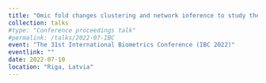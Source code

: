 ```yaml
---
title: "Omic fold changes clustering and network inference to study the radiation response of endothelial cells"
collection: talks
#type: "Conference proceedings talk"
#permalink: /talks/2022-07-IBC
event: "The 31st International Biometrics Conference (IBC 2022)"
eventlink: ""
date: 2022-07-10
location: "Riga, Latvia"
---
```

